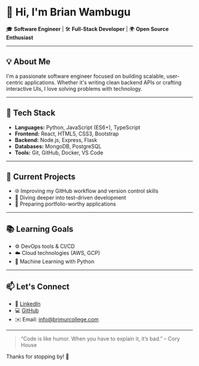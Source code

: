 # 👋 Hi, I'm Brian Wambugu

🎓 **Software Engineer** | 🛠️ **Full-Stack Developer** | 🌍 **Open Source Enthusiast**

---

## 💡 About Me

I'm a passionate software engineer focused on building scalable, user-centric applications. Whether it's writing clean backend APIs or crafting interactive UIs, I love solving problems with technology.

---

## 🧰 Tech Stack

- **Languages:** Python, JavaScript (ES6+), TypeScript
- **Frontend:** React, HTML5, CSS3, Bootstrap
- **Backend:** Node.js, Express, Flask
- **Databases:** MongoDB, PostgreSQL
- **Tools:** Git, GitHub, Docker, VS Code

---

## 🔭 Current Projects

- 🌐 Improving my GitHub workflow and version control skills
- 🧪 Diving deeper into test-driven development
- 💼 Preparing portfolio-worthy applications

---

## 📚 Learning Goals

- ⚙️ DevOps tools & CI/CD
- ☁️ Cloud technologies (AWS, GCP)
- 🧠 Machine Learning with Python

---

## 📫 Let's Connect

- 💼 [LinkedIn](https://www.linkedin.com/in/brian-wambugu-a06026373/)
- 💻 [GitHub](https://github.com/brimure)
- ✉️ Email: info@brimurcollege.com

---

> “Code is like humor. When you have to explain it, it’s bad.” – Cory House

Thanks for stopping by! 🚀
